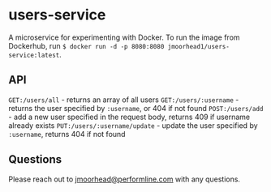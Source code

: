 users-service
=============

A microservice for experimenting with Docker. To run the image from Dockerhub, run `$ docker run -d -p 8080:8080 jmoorhead1/users-service:latest`.

API
---

`GET:/users/all` - returns an array of all users
`GET:/users/:username` - returns the user specified by `:username`, or 404 if not found
`POST:/users/add` - add a new user specified in the request body, returns 409 if username already exists
`PUT:/users/:username/update` - update the user specified by `:username`, returns 404 if not found

Questions
---------

Please reach out to jmoorhead@performline.com with any questions.
